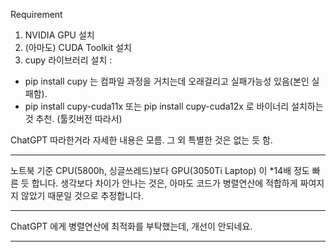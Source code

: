 Requirement 
1. NVIDIA GPU 설치
2. (아마도) CUDA Toolkit 설치
3. cupy 라이브러리 설치 : 
- pip install cupy 는 컴파일 과정을 거치는데 오래걸리고 실패가능성 있음(본인 실패함). 
- pip install cupy-cuda11x 또는 pip install cupy-cuda12x 로 바이너리 설치하는 것 추천. (툴킷버전 따라서)

ChatGPT 따라한거라 자세한 내용은 모름. 
그 외 특별한 것은 없는 듯 함. 

---

노트북 기준
CPU(5800h, 싱글쓰레드)보다 
GPU(3050Ti Laptop) 이 *14배 정도 빠른 듯 합니다. 
생각보다 차이가 안나는 것은, 아마도 코드가 병렬연산에 적합하게 짜여지지 않았기 때문일 것으로 추정합니다.

***
ChatGPT 에게 병렬연산에 최적화를 부탁했는데, 개선이 안되네요. 
___ 
